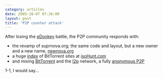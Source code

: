 ```yaml
---
category: articles
date: 2005-10-07 07:26:00
layout: post
title: 'P2P counter attack'
---
```


<p>After losing the <a href="http://alinobairro.blogspot.com/2005/09/edonkey-is-closing.html">eDonkey</a> battle, the P2P community responds with:</p>

<ul>
  <li>the revamp of suprnova.org; the same code and layout, but a new owner and a new name, <a href="http://www.newnova.org">newnova.org</a></li>
  <li>a huge <a href="http://isohunt.com/stats.php?mode=btSites">index</a> of BitTorrent sites at <a href="http://www.isohunt.com">isoHunt.com</a></li>
  <li>and mixing <a href="http://www.bittorrent.com">BitTorrent</a> and the <a href="http://www.l2p,net">l2p</a> network, a fully <a href="http://www.gotroot.com/tiki-read_article.php?articleId=195">anonymous P2P</a></li>
</ul>

<p>1-1, I would say...</p>
